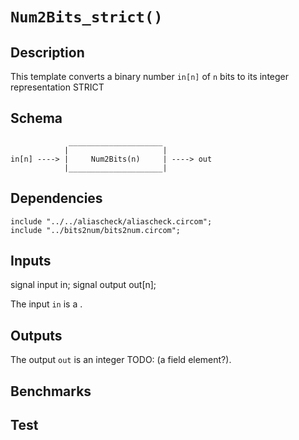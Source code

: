 # `Num2Bits_strict()`

## Description

This template converts a binary number `in[n]` of `n` bits to its
integer representation STRICT

## Schema

```
             _____________________     
            |                     |
in[n] ----> |     Num2Bits(n)     | ----> out
            |_____________________|     
```


## Dependencies

```
include "../../aliascheck/aliascheck.circom";
include "../bits2num/bits2num.circom";
```

## Inputs

 signal input in;
    signal output out[n];

The input `in` is a .

## Outputs

The output `out` is an integer TODO: (a field element?).

## Benchmarks 

## Test